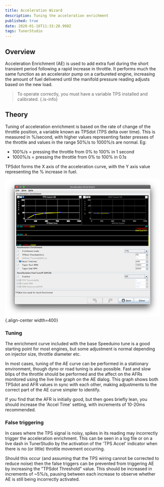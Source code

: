 ```yaml
---
title: Acceleration Wizard
description: Tuning the acceleration enrichment
published: true
date: 2020-01-16T11:33:20.998Z
tags: TunerStudio
---
```


Overview
--------

Acceleration Enrichment (AE) is used to add extra fuel during the short transient period following a rapid increase in throttle. It performs much the same function as an accelerator pump on a carbureted engine, increasing the amount of fuel delivered until the manifold pressure reading adjusts based on the new load.

> To operate correctly, you must have a variable TPS installed and calibrated.
{.is-info}


## Theory

Tuning of acceleration enrichment is based on the rate of change of the throttle position, a variable known as TPSdot (TPS delta over time). This is measured in %/second, with higher values representing faster presses of the throttle and values in the range 50%/s to 1000%/s are normal. Eg:

-   100%/s = pressing the throttle from 0% to 100% in 1 second
-   1000%/s = pressing the throttle from 0% to 100% in 0.1s

TPSdot forms the X axis of the acceleration curve, with the Y axis value representing the % increase in fuel.

![accel.png](/img/tuning/accel.png){.align-center width=400}

### Tuning

The enrichment curve included with the base Speeduino tune is a good starting point for most engines, but some adjustment is normal depending on injector size, throttle diameter etc.

In most cases, tuning of the AE curve can be performed in a stationary environment, though dyno or road tuning is also possible. Fast and slow blips of the throttle should be performed and the affect on the AFRs monitored using the live line graph on the AE dialog. This graph shows both TPSdot and AFR values in sync with each other, making adjustments to the correct part of the AE curve simpler to identify.

If you find that the AFR is initially good, but then goes briefly lean, you should increase the 'Accel Time' setting, with increments of 10-20ms recommended.

### False triggering

In cases where the TPS signal is noisy, spikes in its reading may incorrectly trigger the acceleration enrichment. This can be seen in a log file or on a live dash in TunerStudio by the activation of the 'TPS Accel' indicator when there is no (or little) throttle movement occurring. 

Should this occur (and assuming that the TPS wiring cannot be corrected to reduce noise) then the false triggers can be prevented from triggering AE by increasing the "TPSdot Threshold" value. This should be increased in increments of ~5%/s, pausing between each increase to observe whether AE is still being incorrectly activated.